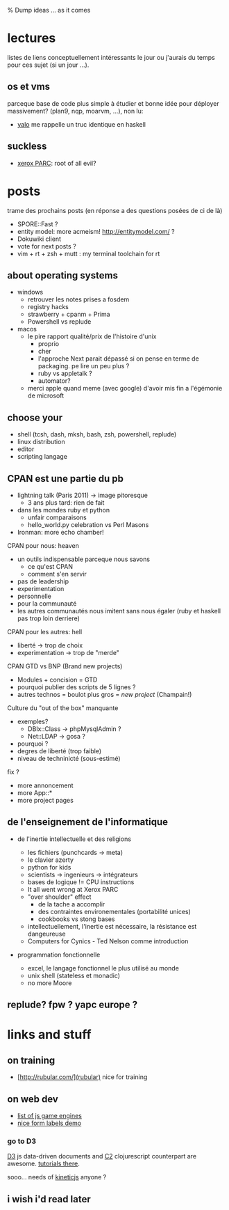 % Dump ideas … as it comes

# lectures

listes de liens conceptuellement intéressants le jour ou j'aurais du temps pour
ces sujet (si un jour ...).

## os et vms

parceque base de code plus simple à étudier et bonne idée pour déployer massivement? 
(plan9, nqp, moarvm, ...), non lu:

* [yalo](https://github.com/whily/yalo) me rappelle un truc identique en haskell

## suckless

* [xerox PARC](https://www.youtube.com/watch?v=c6SUOeAqOjU): root of all evil? 

# posts 

trame des prochains posts (en réponse a des questions posées de ci de là) 

* SPORE::Fast ? 
* entity model: more acmeism! http://entitymodel.com/ ?  
* Dokuwiki client
* vote for next posts ? 
* vim + rt + zsh + mutt : my terminal toolchain for rt

## about operating systems 

* windows
  * retrouver les notes prises a fosdem
  * registry hacks
  * strawberry + cpanm + Prima 
  * Powershell vs replude
* macos 
  * le pire rapport qualité/prix de l'histoire d'unix
    * proprio
    * cher
    * l'approche Next parait dépassé si on pense en terme de packaging.
      pe lire un peu plus ? 
    * ruby vs appletalk ? 
    * automator? 
  * merci apple quand meme (avec google) d'avoir mis fin a l'égémonie de microsoft

## choose your 

* shell (tcsh, dash, mksh, bash, zsh, powershell, replude)
* linux distribution
* editor
* scripting langage

## CPAN est une partie du pb

* lightning talk (Paris 2011) -> image pitoresque
  * 3 ans plus tard: rien de fait
* dans les mondes ruby et python
  * unfair comparaisons 
  * hello_world.py celebration vs Perl Masons
* Ironman: more echo chamber! 

CPAN pour nous: heaven

* un outils indispensable parceque nous savons
  * ce qu'est CPAN
  * comment s'en servir
* pas de leadership
* experimentation
* personnelle 
* pour la communauté
* les autres communautés nous imitent sans nous égaler 
  (ruby et haskell pas trop loin derriere) 

CPAN pour les autres: hell 

* liberté         -> trop de choix
* experimentation -> trop de "merde" 

CPAN GTD vs BNP (Brand new projects)

* Modules + concision = GTD
* pourquoi publier des scripts de 5 lignes ? 
* autres technos = boulot plus gros = *new project* (Champain!) 

Culture du "out of the box" manquante 

* exemples? 
  * DBIx::Class -> phpMysqlAdmin ?
  * Net::LDAP   -> gosa ?
* pourquoi ? 
* degres de liberté (trop faible)
* niveau de techninicté (sous-estimé)    

fix ? 

* more annoncement
* more App::* 
* more project pages

## de l'enseignement de l'informatique 

* de l'inertie intellectuelle et des religions
  * les fichiers (punchcards -> meta)
  * le clavier azerty
  * python for kids
  * scientists -> ingenieurs -> intégrateurs
  * bases de logique != CPU instructions
  * It all went wrong at Xerox PARC
  * "over shoulder" effect
    * de la tache a accomplir 
    * des contraintes environementales (portabilité unices) 
    * cookbooks vs stong bases
  * intellectuellement, l'inertie est nécessaire, la résistance est dangeureuse 
  * Computers for Cynics - Ted Nelson comme introduction

* programmation fonctionnelle 
  * excel, le langage fonctionnel le plus utilisé au monde
  * unix shell (stateless et monadic)
  * no more Moore

## replude? fpw ? yapc europe ? 

# links and stuff

## on training

* [http://rubular.com/](rubular) nice for training

## on web dev

* [list of js game engines](https://github.com/bebraw/jswiki/wiki/Game-Engines)
* [nice form labels demo](http://viget.com/inspire/making-infield-form-labels-suck-less-2#jsfiddle)

### go to D3

[D3](http://d3js.org/) js data-driven documents and
[C2](http://keminglabs.com/c2/) clojurescript counterpart are awesome.
[tutorials there](https://github.com/mbostock/d3/wiki/Tutorials).

sooo... needs of [kineticjs](http://kineticjs.com/) anyone ? 

## i wish i'd read later



